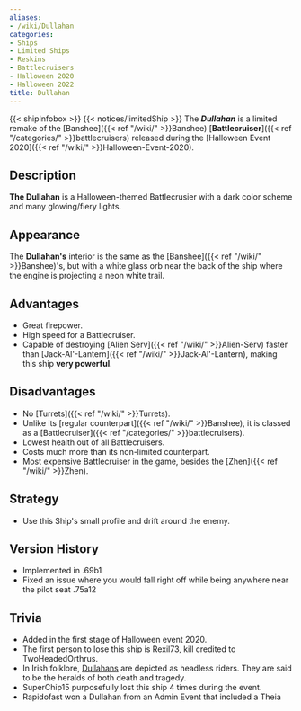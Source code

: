 ```yaml
---
aliases:
- /wiki/Dullahan
categories:
- Ships
- Limited Ships
- Reskins
- Battlecruisers
- Halloween 2020
- Halloween 2022
title: Dullahan
---
```


{{< shipInfobox >}} {{< notices/limitedShip >}} The **_Dullahan_** is a limited remake of the [Banshee]({{< ref "/wiki/" >}}Banshee) [**Battlecruiser**]({{< ref "/categories/" >}}battlecruisers) released during the [Halloween Event 2020]({{< ref "/wiki/" >}}Halloween-Event-2020). 

## Description

**The Dullahan** is a Halloween-themed Battlecrusier with a dark color scheme and many glowing/fiery lights.

## Appearance

The **Dullahan's** interior is the same as the [Banshee]({{< ref "/wiki/" >}}Banshee)'s, but with a white glass orb near the back of the ship where the engine is projecting a neon white trail.

## Advantages

- Great firepower.
- High speed for a Battlecruiser.
- Capable of destroying [Alien Serv]({{< ref "/wiki/" >}}Alien-Serv) faster than [Jack-Al'-Lantern]({{< ref "/wiki/" >}}Jack-Al'-Lantern), making this ship **very powerful**.

## Disadvantages

- No [Turrets]({{< ref "/wiki/" >}}Turrets).
- Unlike its [regular counterpart]({{< ref "/wiki/" >}}Banshee), it is classed as a [Battlecruiser]({{< ref "/categories/" >}}battlecruisers).
- Lowest health out of all Battlecruisers.
- Costs much more than its non-limited counterpart.
- Most expensive Battlecruiser in the game, besides the [Zhen]({{< ref "/wiki/" >}}Zhen).

## Strategy

- Use this Ship's small profile and drift around the enemy.

## Version History 

- Implemented in .69b1
- Fixed an issue where you would fall right off while being anywhere near the pilot seat .75a12

## Trivia

- Added in the first stage of Halloween event 2020.
- The first person to lose this ship is Rexil73, kill credited to TwoHeadedOrthrus.
- In Irish folklore, [Dullahans](https://en.wikipedia.org/wiki/Dullahan) are depicted as headless riders. They are said to be the heralds of both death and tragedy.
- SuperChip15 purposefully lost this ship 4 times during the event.
- Rapidofast won a Dullahan from an Admin Event that included a Theia
